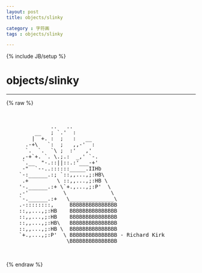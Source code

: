 ```yaml
---
layout: post
title: objects/slinky
category : 字符画
tags : objects/slinky
---
```

{% include JB/setup %}
# objects/slinky
---
{% raw %}
<pre>


              ..   ..
         __   ; `.&#039;  :
        |  +. :  ;   :   __
      .-+\   `:  ;   ,,-&#039;  :
      `.  `.  `\ ;  :&#039;   ,&#039;
     ,-+`+. `. \.;.:  _,&#039; `-.
     `.__  &quot;-.::||::.:&#039;___-+&#039;
     -&quot;  `--..::::::_____.IIHb
    `-:______.:; `::,,...,;:HB\
     .+         \ ::,,...,;:HB \
    &#039;-.______.:+ \`+.,...,;:P&#039;  \
    .-&#039;           \              \
    `-.______.:+   \______________\
    .-::::::::,     BBBBBBBBBBBBBBB
    ::,,...,;:HB    BBBBBBBBBBBBBBB
    ::,,...,;:HB    BBBBBBBBBBBBBBB
    ::,,...,;:HB\   BBBBBBBBBBBBBBB
    ::,,...,;:HB \  BBBBBBBBBBBBBBB
    `+.,...,;:P&#039;  \ BBBBBBBBBBBBBBB - Richard Kirk
                   \BBBBBBBBBBBBBBB

 </pre>
{% endraw %}

